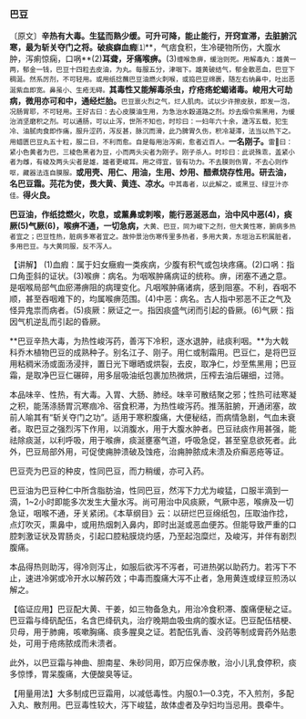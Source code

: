 ### 巴豆

〔原文〕**辛热有大毒。生猛而熟少缓。可升可降，能止能行，开窍宣滞，去脏腑沉寒，最为斩关夺门之将。破痰癖血瘕**⑴**，气痞食积，生冷硬物所伤，大腹水肿，泻痢惊痫，口㖞**(2)**耳聋，牙痛喉痹。**(3)<small>缠喉急痹，缓治则死。用解毒丸：雄黄一两，郁金一钱，巴豆十四粒去皮油，为丸。每服五分，津咽下。雄黄破结气，郁金散恶血，巴豆下稠涎。然系厉剂，不可轻用。或用纸捻蘸巴豆油燃火刺喉，或捣巴豆绵裹，随左右纳鼻中，吐出恶涎紫血即宽。鼻虽小、生疮无碍。</small>**其毒性又能解毒杀虫，疗疮疡蛇蝎诸毒。峻用大可劫病，微用亦可和中，通经烂胎。**<small>巴豆禀火烈之气，烂人肌肉。试以少许擦皮肤，即发一泡，况肠胃耶，不可轻用。王好古曰：去心皮膜油生用，为急治水穀道路之剂。炒去烟令紫黑用，为缓治消坚磨积之剂。可以通肠，可以止泻，世所不知也，时珍曰：一妇年六十余，溏泻五载，犯生冷、油腻肉食即作痛，服升涩药，泻反甚，脉沉而滑，此乃脾胃久伤，积冷凝滞，法当以热下之。用蜡匮巴豆丸五十粒，服二日，不利而愈。自是每用治泻痢，愈者近百人。</small>**一名刚子。**<small>雷𢽾曰：紧小色黄者为巴，三棱色黑者为豆，小而两头尖者为刚子。刚子杀人。时珍曰：此说殊乖，盖紧小者为雌，有棱及两头尖者是雄，雄者更峻耳。用之得宜，皆有功力。不去膜则伤胃，不去心则作呕，藏器法连自膜服。</small>**或用壳、用仁、用油，生用、炒用、醋煮烧存性用。研去油，名巴豆霜。芫花为使，畏大黄、黄连、凉水。**<small>中其毒者，以此解之，或黑豆、绿豆汁亦佳。</small>**得火良。**

**巴豆油，作纸捻燃火，吹息，或薰鼻或刺喉，能行恶涎恶血，治中风中恶(4)，痰厥(5)气厥(6)，喉痹不通，一切急病，**<small>大黄、巴豆，同为峻下之剂，但大黄性寒，腑病多热者宜之；巴豆性热，脏病多寒者宜之。故仲景治伤寒传里多热者，多用大黄，东垣治五积属脏者，多用巴豆。与大黄同服，反不泻人。</small>

【讲解】 (1)血瘕：属于妇女癥瘕一类疾病，少腹有积气或包块疼痛。(2)口㖞：指口角歪斜的证状。(3)喉痹：病名。为咽喉肿痛病证的统称。痹，闭塞不通之意。是咽喉局部气血瘀滞痹阻的病理变化。凡咽喉肿痛诸病，感到阻塞。不利，吞咽不顺，甚至吞咽难下的，均属喉痹范围。(4)中恶：病名。古人指中邪恶不正之气及怪异鬼祟而病者。(5)痰厥：厥证之一。指因痰盛气闭而引起的昏厥。(6)气厥：指因气机逆乱而引起的昏厥。

**巴豆辛热大毒，为热性峻泻药，善泻下冷积，逐水退肿，祛痰利咽。**为大戟科乔木植物巴豆的成熟种子。别名江子、刚子。用仁或制霜用。巴豆仁，是将巴豆用粘稠米汤或面汤浸拌，置日光下曝晒或烘裂，去皮，取净仁，炒至焦黑用；巴豆霜，是取净巴豆仁碾碎，用多层吸油纸包裹加热微烘，压榨去油后碾细，过筛。

本品味辛、性热，有大毒。入胃、大肠、肺经。味辛可散结聚之邪；性热可祛寒凝之积，能荡涤肠胃沉寒痼冷、宿食积滞，为热性峻泻药。推荡脏腑，开通闭塞，故前人喻其有“斩关夺门之功”。适用于寒积腹痛，大便秘结，而病情急剧，气血未衰者。取巴豆之强烈泻下作用，以消腹水，用于大腹水肿者。巴豆祛痰作用甚强，能祛除痰涎，以利呼吸，用于喉痹，痰涎壅塞气道，呼吸急促，甚至窒息欲死者。此外，巴豆局部外用，可促使痈肿溃破及蚀疮，治痈肿脓成未溃及疥癣恶疮等证。

巴豆壳为巴豆的种皮，性同巴豆，而力稍缓，亦可入药。

巴豆油为巴豆种仁中所含脂肪油，性同巴豆，然泻下力尤为峻猛，口服半滴到一滴，1~2小时即能多次发生大量水泻。尚可用治中风痰厥，气厥中恶，喉痹及一切急证，咽喉不通，牙关紧闭。《本草纲目》云：以研烂巴豆绵纸包，压取油作捻，点灯吹灭，熏鼻中，或用热烟刺入鼻内，即时出涎或恶血便苏。但能导致严重的口腔刺激证状及胃肠炎，引起口腔粘膜烧灼感，乃至起泡糜烂，及峻泻，并伴有剧烈腹痛。

本品得热则助泻，得冷则泻止，如服后欲泻不泻者，可进热粥以助药力。若泻下不止，速进冷粥或冷开水以解药效；中毒而腹痛大泻不止者，急用黄连或绿豆煎汤以解之。

【临证应用】巴豆配大黄、干姜，如三物备急丸，用治冷食积滞、腹痛便秘之证。巴豆霜与绛矾配伍，名含巴绛矾丸，治疗晚期血吸虫病的腹水证。巴豆配伍桔梗、贝母，用于肺痈，咳嗽胸痛、痰多腥臭之证。若配伍乳香、没药等制成膏药外贴患处，可用于疮疡脓成而未溃者。

此外，以巴豆霜与神曲、胆南星、朱砂同用，即万应保赤散，治小儿乳食停积，痰多惊悸，胃呆腹痛，大便酸臭等证。

【用量用法】大多制成巴豆霜用，以减低毒性。内服0.1—0.3克，不入煎剂，多配入丸、散剂用。巴豆毒性较大，泻下峻猛，故体虚者及孕妇均当忌用。畏牵牛。
